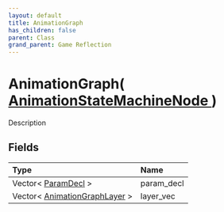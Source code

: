 ```yaml
---
layout: default
title: AnimationGraph
has_children: false
parent: Class
grand_parent: Game Reflection
---
```

# AnimationGraph( [ AnimationStateMachineNode ](/riftbreaker-wiki/docs/game-reflection/classes/animation_state_machine_node/) )
Description 

## Fields

| Type | Name |
|:----------|:--------------|
| Vector< [ParamDecl](/riftbreaker-wiki/docs/game-reflection/classes/param_decl/) > | param_decl |
| Vector< [AnimationGraphLayer](/riftbreaker-wiki/docs/game-reflection/classes/animation_graph_layer/) > | layer_vec |

